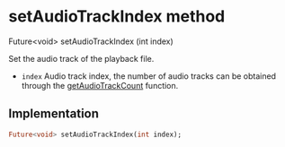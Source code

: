 


# setAudioTrackIndex method








Future&lt;void> setAudioTrackIndex
(int index)





<p>Set the audio track of the playback file.</p>
<ul>
<li><code>index</code> Audio track index, the number of audio tracks can be obtained through the <a href="../../zego_uikit_prebuilt_live_audio_room/ZegoMediaPlayer/getAudioTrackCount.md">getAudioTrackCount</a> function.</li>
</ul>



## Implementation

```dart
Future<void> setAudioTrackIndex(int index);
```







